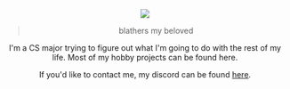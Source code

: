 <div style="text-align: center;">
  <img src="https://64.media.tumblr.com/tumblr_mbqzptoTy61qeg6edo1_r2_250.gifv" />
   <blockquote>blathers my beloved</blockquote>
</p>

I'm a CS major trying to figure out what I'm going to do with the rest of my life. Most of my hobby projects can be found here.

If you'd like to contact me, my discord can be found [here](https://discord.com/users/195736618064281610).

